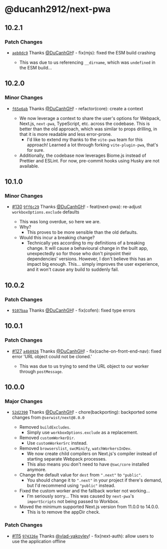 # @ducanh2912/next-pwa

## 10.2.1

### Patch Changes

- [`aeb0dc9`](https://github.com/DuCanhGH/next-pwa/commit/aeb0dc998ce3fbd350e90aad2e534d70f98abc4c) Thanks [@DuCanhGH](https://github.com/DuCanhGH)! - fix(mjs): fixed the ESM build crashing

  - This was due to us referencing `__dirname`, which was `undefined` in the ESM build...

## 10.2.0

### Minor Changes

- [`f65e6ab`](https://github.com/DuCanhGH/next-pwa/commit/f65e6aba279619c2bfb86ed28fe8bf966f6ce11e) Thanks [@DuCanhGH](https://github.com/DuCanhGH)! - refactor(core): create a context

  - We now leverage a context to share the user's options for Webpack, Next.js, `next-pwa`, TypeScript, etc. across the codebase. This is better than the old approach, which was similar to props drilling, in that it is more readable and less error-prone.
    - I'd like to extend my thanks to the `vite-pwa` team for this approach! Learned a lot through forking `vite-plugin-pwa`, that's for sure.
  - Additionally, the codebase now leverages Biome.js instead of Prettier and ESLint. For now, pre-commit hooks using Husky are not available.

## 10.1.0

### Minor Changes

- [#130](https://github.com/DuCanhGH/next-pwa/pull/130) [`9ff6c29`](https://github.com/DuCanhGH/next-pwa/commit/9ff6c29352cb24f17654e2447f2e547c4243e146) Thanks [@DuCanhGH](https://github.com/DuCanhGH)! - feat(next-pwa): re-adjust `workboxOptions.exclude` defaults

  - This was long overdue, so here we are.
  - Why?
    - This proves to be more sensible than the old defaults.
  - Would this incur a breaking change?
    - Technically yes according to my definitions of a breaking change. It will cause a behavioural change in the built app, unexpectedly so for those who don't pinpoint their dependencies' versions. However, I don't believe this has an impact big enough. This... simply improves the user experience, and it won't cause any build to suddenly fail.

## 10.0.2

### Patch Changes

- [`9107baa`](https://github.com/DuCanhGH/next-pwa/commit/9107baa56c8609e6d0d6068721a6f654f0755b14) Thanks [@DuCanhGH](https://github.com/DuCanhGH)! - fix(cofen): fixed type errors

## 10.0.1

### Patch Changes

- [#127](https://github.com/DuCanhGH/next-pwa/pull/127) [`a4b8926`](https://github.com/DuCanhGH/next-pwa/commit/a4b8926b0e4158f7194db38c59f097280d07c324) Thanks [@DuCanhGH](https://github.com/DuCanhGH)! - fix(cache-on-front-end-nav): fixed error 'URL object could not be cloned.'

  - This was due to us trying to send the URL object to our worker through `postMessage`.

## 10.0.0

### Major Changes

- [`52d2390`](https://github.com/DuCanhGH/next-pwa/commit/52d23902cf674345e47d68b85fc0a206d079bf63) Thanks [@DuCanhGH](https://github.com/DuCanhGH)! - chore(backporting): backported some changes from `@serwist/next@8.0.0`

  - Removed `buildExcludes`.
    - Simply use `workboxOptions.exclude` as a replacement.
  - Removed `customWorkerDir`.
    - Use `customWorkerSrc` instead.
  - Removed `browserslist`, `swcMinify`, `watchWorkersInDev`.
    - We now create child compilers on Next.js's compiler instead of starting separate Webpack processes.
    - This also means you don't need to have `@swc/core` installed anymore.
  - Change the default value for `dest` from `".next"` to `"public"`.
    - You should change it to `".next"` in your project if there's demand, but I'd recommend using `"public"` instead.
  - Fixed the custom worker and the fallback worker not working...
    - I'm seriously sorry... This was caused by `next-pwa`'s `importScripts` not being passed to Workbox.
  - Moved the minimum supported Next.js version from 11.0.0 to 14.0.0.
    - This is to remove the appDir check.

### Patch Changes

- [#115](https://github.com/DuCanhGH/next-pwa/pull/115) [`974326e`](https://github.com/DuCanhGH/next-pwa/commit/974326eb21b31b550b0d5b663cc35a2ebc19344c) Thanks [@vlad-yakovlev](https://github.com/vlad-yakovlev)! - fix(next-auth): allow users to use the application offline
